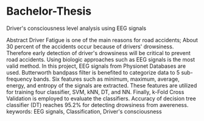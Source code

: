 # Bachelor-Thesis
Driver's consciousness level analysis using EEG signals


Abstract
Driver Fatigue is one of the main reasons for road accidents; About 30 percent of the accidents occur because of drivers' drowsiness. Therefore early detection of driver's drowsiness will be critical to prevent road accidents. Using biologic approaches such as EEG signals is the most valid method.
In this project, EEG signals from Physionet Databases are used. Butterworth bandpass filter is benefited to categorize data to 5 sub-frequency bands. Six features such as minimum, maximum, average, energy, and entropy of the signals are extracted. These features are utilized for training four classifier, SVM, kNN, DT, and NN. Finally, k-Fold Cross Validation is employed to evaluate the classifiers. Accuracy of decision tree classifier (DT) reaches 95.2% for detecting drowsiness from awereness.
keywords: EEG signals, Classification, Driver's consciousness
